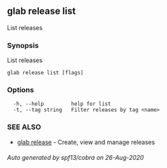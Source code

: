 ## glab release list

List releases

### Synopsis

List releases

```
glab release list [flags]
```

### Options

```
  -h, --help         help for list
  -t, --tag string   Filter releases by tag <name>
```

### SEE ALSO

* [glab release](glab_release.md)	 - Create, view and manage releases

###### Auto generated by spf13/cobra on 26-Aug-2020
